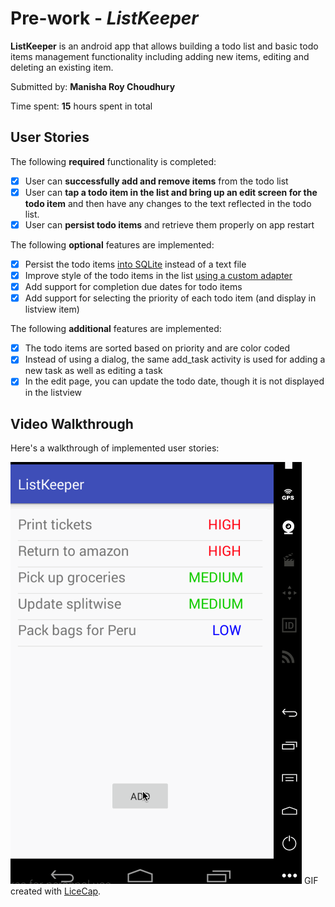 # Pre-work - *ListKeeper*

**ListKeeper** is an android app that allows building a todo list and basic todo items management functionality including adding new items, editing and deleting an existing item.

Submitted by: **Manisha Roy Choudhury**

Time spent: **15** hours spent in total

## User Stories

The following **required** functionality is completed:

* [x] User can **successfully add and remove items** from the todo list
* [x] User can **tap a todo item in the list and bring up an edit screen for the todo item** and then have any changes to the text reflected in the todo list.
* [x] User can **persist todo items** and retrieve them properly on app restart

The following **optional** features are implemented:

* [x] Persist the todo items [into SQLite](http://guides.codepath.com/android/Persisting-Data-to-the-Device#sqlite) instead of a text file
* [x] Improve style of the todo items in the list [using a custom adapter](http://guides.codepath.com/android/Using-an-ArrayAdapter-with-ListView)
* [x] Add support for completion due dates for todo items 
* [x] Add support for selecting the priority of each todo item (and display in listview item)

The following **additional** features are implemented:

* [x] The todo items are sorted based on priority and are color coded
* [x] Instead of using a dialog, the same add_task activity is used for adding a new task as well as editing a task
* [x] In the edit page, you can update the todo date, though it is not displayed in the listview

## Video Walkthrough 

Here's a walkthrough of implemented user stories:

![Video Walkthrough](TodoAppDemo.gif)
GIF created with [LiceCap](http://www.cockos.com/licecap/).



